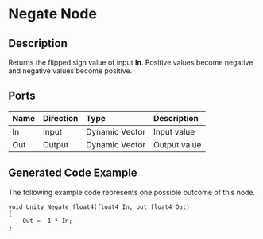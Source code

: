 # Negate Node

## Description

Returns the flipped sign value of input **In**. Positive values become negative and negative values become positive.

## Ports

| Name        | Direction           | Type  | Description |
|:------------ |:-------------|:-----|:---|
| In      | Input | Dynamic Vector | Input value |
| Out | Output      |    Dynamic Vector | Output value |

## Generated Code Example

The following example code represents one possible outcome of this node.

```
void Unity_Negate_float4(float4 In, out float4 Out)
{
    Out = -1 * In;
}
```